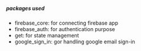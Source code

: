 

##### packages used 

-  firebase_core: for connecting firebase app
-  firebase_auth: for authentication purpose
-  get: for state management
-  google_sign_in: gor handling google email sign-in
